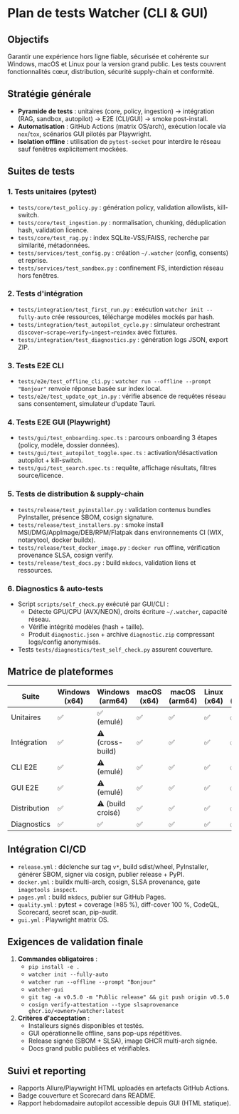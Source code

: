 # Plan de tests Watcher (CLI & GUI)

## Objectifs
Garantir une expérience hors ligne fiable, sécurisée et cohérente sur Windows, macOS et Linux pour la version grand public. Les tests couvrent fonctionnalités cœur, distribution, sécurité supply-chain et conformité.

## Stratégie générale
- **Pyramide de tests** : unitaires (core, policy, ingestion) → intégration (RAG, sandbox, autopilot) → E2E (CLI/GUI) → smoke post-install.
- **Automatisation** : GitHub Actions (matrix OS/arch), exécution locale via `nox`/`tox`, scénarios GUI pilotés par Playwright.
- **Isolation offline** : utilisation de `pytest-socket` pour interdire le réseau sauf fenêtres explicitement mockées.

## Suites de tests

### 1. Tests unitaires (pytest)
- `tests/core/test_policy.py` : génération policy, validation allowlists, kill-switch.
- `tests/core/test_ingestion.py` : normalisation, chunking, déduplication hash, validation licence.
- `tests/core/test_rag.py` : index SQLite-VSS/FAISS, recherche par similarité, métadonnées.
- `tests/services/test_config.py` : création `~/.watcher` (config, consents) et reprise.
- `tests/services/test_sandbox.py` : confinement FS, interdiction réseau hors fenêtres.

### 2. Tests d'intégration
- `tests/integration/test_first_run.py` : exécution `watcher init --fully-auto` crée ressources, télécharge modèles mockés par hash.
- `tests/integration/test_autopilot_cycle.py` : simulateur orchestrant `discover→scrape→verify→ingest→reindex` avec fixtures.
- `tests/integration/test_diagnostics.py` : génération logs JSON, export ZIP.

### 3. Tests E2E CLI
- `tests/e2e/test_offline_cli.py` : `watcher run --offline --prompt "Bonjour"` renvoie réponse basée sur index local.
- `tests/e2e/test_update_opt_in.py` : vérifie absence de requêtes réseau sans consentement, simulateur d'update Tauri.

### 4. Tests E2E GUI (Playwright)
- `tests/gui/test_onboarding.spec.ts` : parcours onboarding 3 étapes (policy, modèle, dossier données).
- `tests/gui/test_autopilot_toggle.spec.ts` : activation/désactivation autopilot + kill-switch.
- `tests/gui/test_search.spec.ts` : requête, affichage résultats, filtres source/licence.

### 5. Tests de distribution & supply-chain
- `tests/release/test_pyinstaller.py` : validation contenus bundles PyInstaller, présence SBOM, cosign signature.
- `tests/release/test_installers.py` : smoke install MSI/DMG/AppImage/DEB/RPM/Flatpak dans environnements CI (WIX, notarytool, docker buildx).
- `tests/release/test_docker_image.py` : `docker run` offline, vérification provenance SLSA, cosign verify.
- `tests/release/test_docs.py` : build `mkdocs`, validation liens et ressources.

### 6. Diagnostics & auto-tests
- Script `scripts/self_check.py` exécuté par GUI/CLI :
  - Détecte GPU/CPU (AVX/NEON), droits écriture `~/.watcher`, capacité réseau.
  - Vérifie intégrité modèles (hash + taille).
  - Produit `diagnostic.json` + archive `diagnostic.zip` compressant logs/config anonymisés.
- Tests `tests/diagnostics/test_self_check.py` assurent couverture.

## Matrice de plateformes
| Suite | Windows (x64) | Windows (arm64) | macOS (x64) | macOS (arm64) | Linux (x64) | Linux (arm64) |
|-------|---------------|-----------------|-------------|---------------|-------------|----------------|
| Unitaires | ✅ | ✅ (emulé) | ✅ | ✅ | ✅ | ✅ |
| Intégration | ✅ | ⚠️ (cross-build) | ✅ | ✅ | ✅ | ✅ |
| CLI E2E | ✅ | ⚠️ (emulé) | ✅ | ✅ | ✅ | ✅ |
| GUI E2E | ✅ | ⚠️ (emulé) | ✅ | ✅ | ✅ | ✅ |
| Distribution | ✅ | ⚠️ (build croisé) | ✅ | ✅ | ✅ | ✅ |
| Diagnostics | ✅ | ✅ | ✅ | ✅ | ✅ | ✅ |

## Intégration CI/CD
- `release.yml` : déclenche sur tag `v*`, build sdist/wheel, PyInstaller, générer SBOM, signer via cosign, publier release + PyPI.
- `docker.yml` : buildx multi-arch, cosign, SLSA provenance, gate `imagetools inspect`.
- `pages.yml` : build `mkdocs`, publier sur GitHub Pages.
- `quality.yml` : pytest + coverage (≥85 %), diff-cover 100 %, CodeQL, Scorecard, secret scan, pip-audit.
- `gui.yml` : Playwright matrix OS.

## Exigences de validation finale
1. **Commandes obligatoires** :
   - `pip install -e .`
   - `watcher init --fully-auto`
   - `watcher run --offline --prompt "Bonjour"`
   - `watcher-gui`
   - `git tag -a v0.5.0 -m "Public release" && git push origin v0.5.0`
   - `cosign verify-attestation --type slsaprovenance ghcr.io/<owner>/watcher:latest`
2. **Critères d'acceptation** :
   - Installeurs signés disponibles et testés.
   - GUI opérationnelle offline, sans pop-ups répétitives.
   - Release signée (SBOM + SLSA), image GHCR multi-arch signée.
   - Docs grand public publiées et vérifiables.

## Suivi et reporting
- Rapports Allure/Playwright HTML uploadés en artefacts GitHub Actions.
- Badge couverture et Scorecard dans README.
- Rapport hebdomadaire autopilot accessible depuis GUI (HTML statique).
